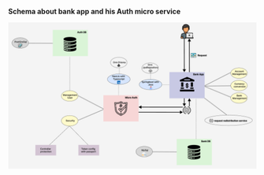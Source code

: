 **Schema about bank app and his Auth micro service**

<div align="center">
  <a>
    <img src="../assets/schema-auth-serv.png" >
  </a>
</div>
